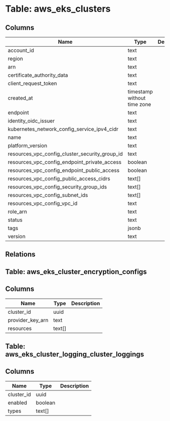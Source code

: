 
# Table: aws_eks_clusters

## Columns
| Name        | Type           | Description  |
| ------------- | ------------- | -----  |
|account_id|text||
|region|text||
|arn|text||
|certificate_authority_data|text||
|client_request_token|text||
|created_at|timestamp without time zone||
|endpoint|text||
|identity_oidc_issuer|text||
|kubernetes_network_config_service_ipv4_cidr|text||
|name|text||
|platform_version|text||
|resources_vpc_config_cluster_security_group_id|text||
|resources_vpc_config_endpoint_private_access|boolean||
|resources_vpc_config_endpoint_public_access|boolean||
|resources_vpc_config_public_access_cidrs|text[]||
|resources_vpc_config_security_group_ids|text[]||
|resources_vpc_config_subnet_ids|text[]||
|resources_vpc_config_vpc_id|text||
|role_arn|text||
|status|text||
|tags|jsonb||
|version|text||
## Relations
## Table: aws_eks_cluster_encryption_configs

## Columns
| Name        | Type           | Description  |
| ------------- | ------------- | -----  |
|cluster_id|uuid||
|provider_key_arn|text||
|resources|text[]||
## Table: aws_eks_cluster_logging_cluster_loggings

## Columns
| Name        | Type           | Description  |
| ------------- | ------------- | -----  |
|cluster_id|uuid||
|enabled|boolean||
|types|text[]||

